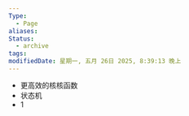 ```yaml
---
Type:
  - Page
aliases: 
Status:
  - archive
tags: 
modifiedDate: 星期一, 五月 26日 2025, 8:39:13 晚上
---
```

- 更高效的核核函数
- 状态机
- 1
